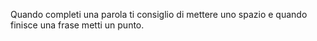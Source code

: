 Quando completi una parola ti consiglio di mettere uno spazio e quando finisce una frase metti un punto.
